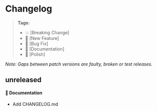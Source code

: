 # Changelog

> **Tags:**
> - :boom:       [Breaking Change]
> - :rocket:     [New Feature]
> - :bug:        [Bug Fix]
> - :memo:       [Documentation]
> - :nail_care:  [Polish]

_Note: Gaps between patch versions are faulty, broken or test releases._

## unreleased

#### :memo: Documentation

- Add CHANGELOG.md
